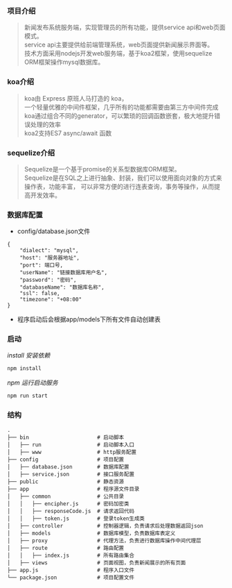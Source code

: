 ### 项目介绍
> 新闻发布系统服务端，实现管理员的所有功能，提供service api和web页面模式。<br/>
service api主要提供给前端管理系统，web页面提供新闻展示界面等。<br/>
技术方面采用nodejs开发web服务端，基于koa2框架，使用sequelize ORM框架操作mysql数据库。
### koa介绍
> koa由 Express 原班人马打造的 koa，<br />
> 一个轻量优雅的中间件框架，几乎所有的功能都需要由第三方中间件完成<br />
> koa通过组合不同的generator，可以繁琐的回调函数嵌套，极大地提升错误处理的效率<br />
> koa2支持ES7 async/await 函数

### sequelize介绍
> Sequelize是一个基于promise的关系型数据库ORM框架。<br/>
Sequelize是在SQL之上进行抽象、封装，我们可以使用面向对象的方式来操作表，功能丰富，
可以非常方便的进行连表查询，事务等操作，从而提高开发效率。

### 数据库配置
- config/database.json文件
```
{
    "dialect": "mysql",
    "host": "服务器地址",
    "port": 端口号,
    "userName": "链接数据库用户名",
    "password": "密码",
    "databaseName": "数据库名称",
    "ssl": false,
    "timezone": "+08:00"
}
```
- 程序启动后会根据app/models下所有文件自动创建表

### 启动
*install 安装依赖*
```bash
npm install
```
*npm 运行启动服务*
```bash
npm run start
```
### 结构

```
.
├── bin                      # 启动脚本
│   ├── run                  # 启动脚本入口
│   ├── www                  # http服务配置
├── config                   # 项目配置
│   ├── database.json        # 数据库配置
│   ├── service.json         # 接口服务配置
├── public                   # 静态资源
├── app                      # 程序源文件目录
│   ├── common               # 公共目录
│   │   ├── encipher.js      # 密码加密类
│   │   ├── responseCode.js  # 请求返回代码
│   │   ├── token.js         # 登录token生成类
│   ├── controller           # 控制器逻辑，负责请求后处理数据返回json
│   ├── models               # 数据库模型，负责数据库表定义
│   ├── proxy                # 代理方法，负责进行数据库操作中间代理层
│   ├── route                # 路由配置
│   │   ├── index.js         # 所有路由集合
│   ├── views                # 页面视图，负责新闻展示的所有页面
├── app.js                   # 程序入口文件
└── package.json             # 项目配置文件
```